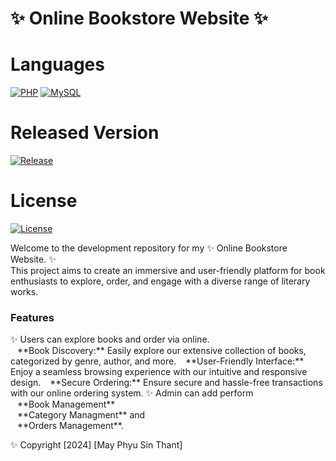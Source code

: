 # ✨ Online Bookstore Website ✨
# Languages
[![PHP](https://img.shields.io/badge/PHP-blue)](https://www.php.net/)
[![MySQL](https://img.shields.io/badge/MySQL-blue)](https://www.mysql.com/)

# Released Version
[![Release](https://badgen.net/github/release/mayphyusinthant/bookstore?include_prereleases&label=prerelease)](https://github.com/mayphyusinthant/bookstore/releases/tag/v1.0-beta)

# License
[![License](https://img.shields.io/badge/License-Apache%202.0-blue.svg)](LICENSE)

Welcome to the development repository for my ✨ Online Bookstore Website. ✨ <br/>
This project aims to create an immersive and user-friendly platform for book enthusiasts to explore, order, and engage with a diverse range of literary works.

<h3> Features </h3>
✨ Users can explore books and order via online.<br/>
&ensp; **Book Discovery:** Easily explore our extensive collection of books, categorized by genre, author, and more.
&ensp; **User-Friendly Interface:** Enjoy a seamless browsing experience with our intuitive and responsive design.
&ensp; **Secure Ordering:** Ensure secure and hassle-free transactions with our online ordering system.
✨ Admin can add perform <br/>
&ensp; **Book Management** <br/>
&ensp; **Category Managment** and <br/>
&ensp; **Orders Management**.

✨ Copyright [2024] [May Phyu Sin Thant]
